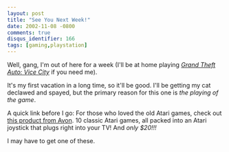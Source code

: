 ```yaml
---
layout: post
title: "See You Next Week!"
date: 2002-11-08 -0800
comments: true
disqus_identifier: 166
tags: [gaming,playstation]
---
```

Well, gang, I'm out of here for a week (I'll be at home playing [*Grand
Theft Auto: Vice
City*](http://www.amazon.com/exec/obidos/ASIN/B0000696CZ/mhsvortex) if
you need me).

 It's my first vacation in a long time, so it'll be good. I'll be
getting my cat declawed and spayed, but the primary reason for this one
is *the playing of the game*.

 A quick link before I go: For those who loved the old Atari games,
check out [this product from
Avon](http://shop.avon.com/avonshop/product.asp?pf_id=3870&department=search&find_spec=atari).
10 classic Atari games, all packed into an Atari joystick that plugs
right into your TV! And *only \$20!!!*

 I may have to get one of these.

